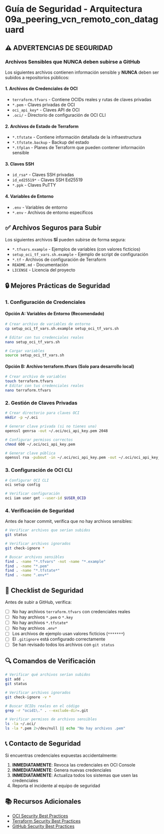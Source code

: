 # Guía de Seguridad - Arquitectura 09a_peering_vcn_remoto_con_dataguard

## ⚠️ ADVERTENCIAS DE SEGURIDAD

### Archivos Sensibles que NUNCA deben subirse a GitHub

Los siguientes archivos contienen información sensible y **NUNCA** deben ser subidos a repositorios públicos:

#### 1. Archivos de Credenciales de OCI
- `terraform.tfvars` - Contiene OCIDs reales y rutas de claves privadas
- `*.pem` - Claves privadas de OCI
- `oci_api_key*` - Claves API de OCI
- `.oci/` - Directorio de configuración de OCI CLI

#### 2. Archivos de Estado de Terraform
- `*.tfstate` - Contiene información detallada de la infraestructura
- `*.tfstate.backup` - Backup del estado
- `*.tfplan` - Planes de Terraform que pueden contener información sensible

#### 3. Claves SSH
- `id_rsa*` - Claves SSH privadas
- `id_ed25519*` - Claves SSH Ed25519
- `*.ppk` - Claves PuTTY

#### 4. Variables de Entorno
- `.env` - Variables de entorno
- `*.env` - Archivos de entorno específicos

## ✅ Archivos Seguros para Subir

Los siguientes archivos **SÍ** pueden subirse de forma segura:

- `*.tfvars.example` - Ejemplos de variables (con valores ficticios)
- `setup_oci_tf_vars.sh.example` - Ejemplo de script de configuración
- `*.tf` - Archivos de configuración de Terraform
- `README.md` - Documentación
- `LICENSE` - Licencia del proyecto

## 🔒 Mejores Prácticas de Seguridad

### 1. Configuración de Credenciales

#### Opción A: Variables de Entorno (Recomendado)
```bash
# Crear archivo de variables de entorno
cp setup_oci_tf_vars.sh.example setup_oci_tf_vars.sh

# Editar con tus credenciales reales
nano setup_oci_tf_vars.sh

# Cargar variables
source setup_oci_tf_vars.sh
```

#### Opción B: Archivo terraform.tfvars (Solo para desarrollo local)
```bash
# Crear archivo de variables
touch terraform.tfvars
# Editar con tus credenciales reales
nano terraform.tfvars
```

### 2. Gestión de Claves Privadas

```bash
# Crear directorio para claves OCI
mkdir -p ~/.oci

# Generar clave privada (si no tienes una)
openssl genrsa -out ~/.oci/oci_api_key.pem 2048

# Configurar permisos correctos
chmod 600 ~/.oci/oci_api_key.pem

# Generar clave pública
openssl rsa -pubout -in ~/.oci/oci_api_key.pem -out ~/.oci/oci_api_key_public.pem
```

### 3. Configuración de OCI CLI

```bash
# Configurar OCI CLI
oci setup config

# Verificar configuración
oci iam user get --user-id $USER_OCID
```

### 4. Verificación de Seguridad

Antes de hacer commit, verifica que no hay archivos sensibles:

```bash
# Verificar archivos que serían subidos
git status

# Verificar archivos ignorados
git check-ignore *

# Buscar archivos sensibles
find . -name "*.tfvars" -not -name "*.example"
find . -name "*.pem"
find . -name "*.tfstate*"
find . -name ".env*"
```

## 🚨 Checklist de Seguridad

Antes de subir a GitHub, verifica:

- [ ] No hay archivos `terraform.tfvars` con credenciales reales
- [ ] No hay archivos `*.pem` o `*.key`
- [ ] No hay archivos `*.tfstate*`
- [ ] No hay archivos `.env*`
- [ ] Los archivos de ejemplo usan valores ficticios (`*******`)
- [ ] El `.gitignore` está configurado correctamente
- [ ] Se han revisado todos los archivos con `git status`

## 🔍 Comandos de Verificación

```bash
# Verificar qué archivos serían subidos
git add .
git status

# Verificar archivos ignorados
git check-ignore -v *

# Buscar OCIDs reales en el código
grep -r "ocid1\." . --exclude-dir=.git

# Verificar permisos de archivos sensibles
ls -la ~/.oci/
ls -la *.pem 2>/dev/null || echo "No hay archivos .pem"
```

## 📞 Contacto de Seguridad

Si encuentras credenciales expuestas accidentalmente:

1. **INMEDIATAMENTE**: Revoca las credenciales en OCI Console
2. **INMEDIATAMENTE**: Genera nuevas credenciales
3. **INMEDIATAMENTE**: Actualiza todos los sistemas que usen las credenciales
4. Reporta el incidente al equipo de seguridad

## 📚 Recursos Adicionales

- [OCI Security Best Practices](https://docs.oracle.com/en-us/iaas/Content/Security/Reference/security_best_practices.htm)
- [Terraform Security Best Practices](https://www.terraform.io/docs/cloud/guides/recommended-practices/security.html)
- [GitHub Security Best Practices](https://docs.github.com/en/github/authenticating-to-github/keeping-your-account-and-data-secure) 